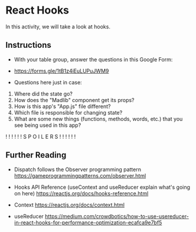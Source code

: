 # React Hooks

In this activity, we will take a look at hooks.

## Instructions

- With your table group, answer the questions in this Google Form:
- https://forms.gle/1tB1z4iEuLUPuJWM9

- Questions here just in case:

1. Where did the state go?
2. How does the "Madlib" component get its props?
3. How is this app's "App.js" file different?
4. Which file is responsible for changing state?
5. What are some new things (functions, methods, words, etc.) that you see being used in this app?

!
!
!
!
!
!
S
P
O
I
L
E
R
S
!
!
!
!
!
!

## Further Reading

- Dispatch follows the Observer programming pattern
  https://gameprogrammingpatterns.com/observer.html

- Hooks API Reference (useContext and useReducer explain what's going on here)
  https://reactjs.org/docs/hooks-reference.html

- Context
  https://reactjs.org/docs/context.html

- useReducer
  https://medium.com/crowdbotics/how-to-use-usereducer-in-react-hooks-for-performance-optimization-ecafca9e7bf5
